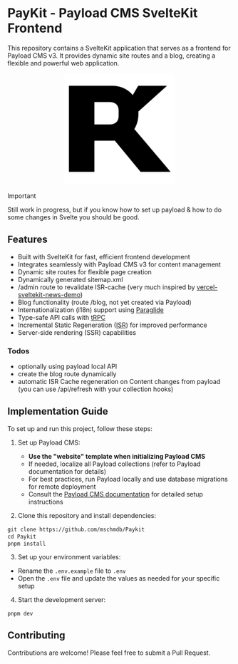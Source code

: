 # PayKit - Payload CMS SvelteKit Frontend

This repository contains a SvelteKit application that serves as a frontend for Payload CMS v3. It provides dynamic site routes and a blog, creating a flexible and powerful web application.

<center><img src="static/Logo.png" alt="PayKit Logo" width="250px"></center>

> [!IMPORTANT]
> Still work in progress, but if you know how to set up payload & how to do some changes in Svelte you should be good.

## Features

- Built with SvelteKit for fast, efficient frontend development
- Integrates seamlessly with Payload CMS v3 for content management
- Dynamic site routes for flexible page creation
- Dynamically generated sitemap.xml
- /admin route to revalidate ISR-cache (very much inspired by [vercel-sveltekit-news-demo](https://github.com/dummdidumm/vercel-sveltekit-news-demo))
- Blog functionality (route /blog, not yet created via Payload)
- Internationalization (i18n) support using [Paraglide](https://inlang.com/m/dxnzrydw/paraglide-sveltekit-i18n)
- Type-safe API calls with [tRPC](trpc.io)
- Incremental Static Regeneration ([ISR](https://vercel.com/docs/incremental-static-regeneration)) for improved performance
- Server-side rendering (SSR) capabilities

### Todos

- optionally using payload local API
- create the blog route dynamically
- automatic ISR Cache regeneration on Content changes from payload (you can use /api/refresh with your collection hooks)

## Implementation Guide

To set up and run this project, follow these steps:

1. Set up Payload CMS:
   - **Use the "website" template when initializing Payload CMS**
   - If needed, localize all Payload collections (refer to Payload documentation for details)
   - For best practices, run Payload locally and use database migrations for remote deployment
   - Consult the [Payload CMS documentation](https://payloadcms.com/docs/getting-started/installation) for detailed setup instructions

2. Clone this repository and install dependencies:

```
git clone https://github.com/mschmdb/Paykit
cd Paykit
pnpm install
```
 

3. Set up your environment variables:
- Rename the `.env.example` file to `.env`
- Open the `.env` file and update the values as needed for your specific setup


4. Start the development server:

```
pnpm dev
```

## Contributing

Contributions are welcome! Please feel free to submit a Pull Request.

